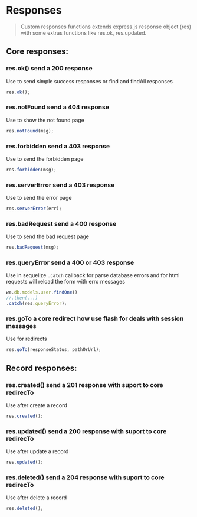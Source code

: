 # Responses

> Custom responses functions extends express.js response object (res) with some extras functions like res.ok, res.updated.

## Core responses:

### res.ok() send a 200 response
Use to send simple success responses or find and findAll responses

```js
res.ok();
```

### res.notFound send a 404 response
Use to show the not found page

```js
res.notFound(msg);
```


### res.forbidden send a 403 response
Use to send the forbidden page

```js
res.forbidden(msg);
```

### res.serverError send a 403 response
Use to send the error page

```js
res.serverError(err);
```

### res.badRequest send a 400 response
Use to send the bad request page

```js
res.badRequest(msg);
```

### res.queryError send a 400 or 403 response
Use in sequelize `.catch` callback for parse database errors and for html requests will reload the form with erro messages

```js
we.db.models.user.findOne()
//.then(...)
.catch(res.queryError);
```


### res.goTo a core redirect how use flash for deals with session messages
Use for redirects

```js
res.goTo(responseStatus, pathOrUrl);
```

## Record responses:

### res.created() send a 201 response with suport to core redirecTo
Use after create a record

```js
res.created();
```

### res.updated() send a 200 response with suport to core redirecTo
Use after update a record

```js
res.updated();
```

### res.deleted() send a 204 response with suport to core redirecTo
Use after delete a record

```js
res.deleted();
```
